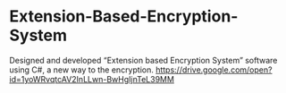 # Extension-Based-Encryption-System
Designed and developed “Extension based Encryption System” software using C#, a new way to the encryption. 
https://drive.google.com/open?id=1yoWRvqtcAV2InLLwn-BwHgIjnTeL39MM
